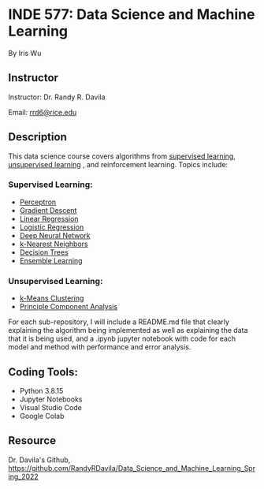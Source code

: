 # INDE 577: Data Science and Machine Learning
By Iris Wu

## Instructor
Instructor: Dr. Randy R. Davila

Email: rrd6@rice.edu

## Description
This data science course covers algorithms from [supervised learning](https://github.com/yw110-1/INDE-577/tree/main/Supervised%20Learning), [unsupervised learning](https://github.com/yw110-1/INDE-577/tree/main/Unsupervised%20Learning) , and reinforcement learning. Topics include:
### Supervised Learning:
- [Perceptron](https://github.com/yw110-1/INDE-577/tree/main/Supervised%20Learning/Perceptron)
- [Gradient Descent](https://github.com/yw110-1/INDE-577/tree/main/Supervised%20Learning/Gradient%20Descent)
- [Linear Regression](https://github.com/yw110-1/INDE-577/tree/main/Supervised%20Learning/Linear%20Regression)
- [Logistic Regression](https://github.com/yw110-1/INDE-577/tree/main/Supervised%20Learning/Logistic%20Regression)
- [Deep Neural Network](https://github.com/yw110-1/INDE-577/tree/main/Supervised%20Learning/Deep%20Neural%20Network)
- [k-Nearest Neighbors](https://github.com/yw110-1/INDE-577/tree/main/Supervised%20Learning/k-Nearest%20Neighbors)
- [Decision Trees](https://github.com/yw110-1/INDE-577/tree/main/Supervised%20Learning/Decision%20Tree)
- [Ensemble Learning](https://github.com/yw110-1/INDE-577/tree/main/Supervised%20Learning/Ensemble%20Learning)

### Unsupervised Learning:
- [k-Means Clustering](https://github.com/yw110-1/INDE-577/tree/main/Unsupervised%20Learning/k-Means%20Clustering)
- [Principle Component Analysis](https://github.com/yw110-1/INDE-577/tree/main/Unsupervised%20Learning/Principle%20Component%20Analysis)

For each sub-repository, I will include a README.md file that clearly explaining the algorithm being implemented as well as explaining the data that it is being used, and a .ipynb jupyter notebook with code for each model and method with performance and error analysis.

## Coding Tools:
- Python 3.8.15
- Jupyter Notebooks
- Visual Studio Code
- Google Colab

## Resource
Dr. Davila's Github, https://github.com/RandyRDavila/Data_Science_and_Machine_Learning_Spring_2022
